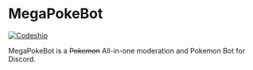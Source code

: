 # MegaPokeBot
[![Codeship](https://img.shields.io/codeship/5e43c6e0-f0d9-0135-7bec-2abc8ec65921.svg?style=for-the-badge)](https://app.codeship.com/projects/271279)

MegaPokeBot is a ~~Pokemon~~ All-in-one moderation and Pokemon Bot for Discord.

